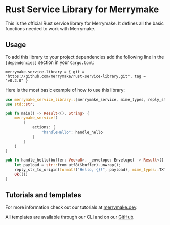 # Rust Service Library for Merrymake

This is the official Rust service library for Merrymake. It defines all the basic functions needed to work with Merrymake.

## Usage

To add this library to your project dependencies add the following line in the `[dependencies]` section in your `Cargo.toml`:

```
merrymake-service-library = { git = "https://github.com/merrymake/rust-service-library.git", tag = "v0.2.0" }
```

Here is the most basic example of how to use this library: 

```rust
use merrymake_service_library::{merrymake_service, mime_types, reply_str_to_origin, Envelope};
use std::str;

pub fn main() -> Result<(), String> {
    merrymake_service!(
        {
            actions: {
                "handleHello": handle_hello
            }
        }
    )
}

pub fn handle_hello(buffer: Vec<u8>, _envelope: Envelope) -> Result<(), String> {
    let payload = str::from_utf8(&buffer).unwrap();
    reply_str_to_origin(format!("Hello, {}!", payload), mime_types::TXT).unwrap();
    Ok(())
}
```

## Tutorials and templates

For more information check out our tutorials at [merrymake.dev](https://merrymake.dev).

All templates are available through our CLI and on our [GitHub](https://github.com/merrymake).

